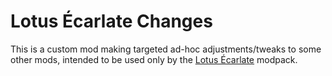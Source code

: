 # Lotus Écarlate Changes

This is a custom mod making targeted ad-hoc adjustments/tweaks to some other mods, intended to be used only by the [Lotus Écarlate](https://thunderstore.io/c/valheim/p/Lotus_Ecarlate/Lotus_Ecarlate/) modpack.
